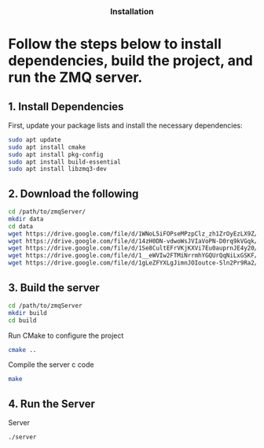 <!-- PROJECT LOGO -->
<br />
<p align="center">
  <h3 align="center">Installation</h3>
</p>

# Follow the steps below to install dependencies, build the project, and run the ZMQ server.

## 1. Install Dependencies

First, update your package lists and install the necessary dependencies:

```sh
sudo apt update
sudo apt install cmake
sudo apt install pkg-config
sudo apt install build-essential
sudo apt install libzmq3-dev
```

## 2. Download the following
```sh
cd /path/to/zmqServer/
mkdir data
cd data
wget https://drive.google.com/file/d/1WNoL5iFOPseMPzpClz_zh1ZrOyEzLX9Z/view?usp=sharing
wget https://drive.google.com/file/d/14zH0DN-vdwoWsJVIaVoPN-D0rq9kVGqk/view?usp=sharing
wget https://drive.google.com/file/d/1Se8CultEFrVKjKXVi7Eu0auprnJE4y20/view?usp=sharing
wget https://drive.google.com/file/d/1__eWVIw2FTMiNrrmhYGQUrQqNiLxGSKF/view?usp=sharing
wget https://drive.google.com/file/d/1gLeZFYXLgJimnJOIoutce-Sln2Pr9Ra2/view?usp=sharing
```

## 3. Build the server
```sh
cd /path/to/zmqServer
mkdir build
cd build
```
Run CMake to configure the project
```sh
cmake ..
```
Compile the server c code
```sh
make
```

## 4. Run the Server

Server
```sh
./server
```
